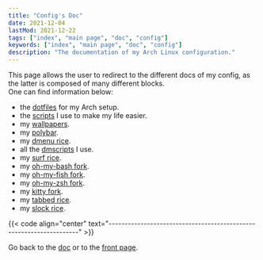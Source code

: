 ```yaml
---
title: "Config's Doc"
date: 2021-12-04
lastMod: 2021-12-22
tags: ["index", "main page", "doc", "config"]
keywords: ["index", "main page", "doc", "config"]
description: "The documentation of my Arch Linux configuration."
---
```


This page allows the user to redirect to the different docs of my config, as the latter is composed of many different blocks.  
One can find information below:
- the [dotfiles](/public/doc/config/dotfiles) for my Arch setup.
- the [scripts](/public/doc/config/scripts) I use to make my life easier.
- my [wallpapers](/public/doc/config/wallpapers).
- my [polybar](/public/doc/config/polybar).
- my [dmenu rice](/public/doc/config/dmenu).
- all the [dmscripts](/public/doc/config/dmscripts) I use.
- my [surf rice](/public/doc/config/surf).
- my [oh-my-bash fork](/public/doc/config/bash).
- my [oh-my-fish fork](/public/doc/config/fish).
- my [oh-my-zsh fork](/public/doc/config/zsh).
- my [kitty fork](/public/doc/config/kitty).
- my [tabbed rice](/public/doc/config/tabbed).
- my [slock rice](/public/doc/config/slock).

{{< code align="center" text="--------------------------------------------------------------------" >}}

Go back to the [doc](/public/doc) or to the [front page](/public).
